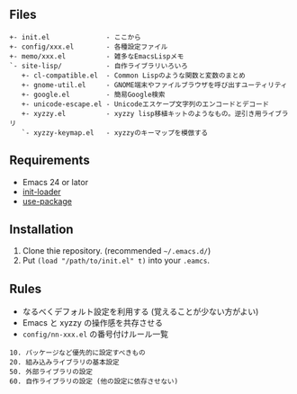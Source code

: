 ## Files

```
+- init.el              - ここから
+- config/xxx.el        - 各種設定ファイル
+- memo/xxx.el          - 雑多なEmacsLispメモ
`- site-lisp/           - 自作ライブラリいろいろ
   +- cl-compatible.el  - Common Lispのような関数と変数のまとめ
   +- gnome-util.el     - GNOME端末やファイルブラウザを呼び出すユーティリティ
   +- google.el         - 簡易Google検索
   +- unicode-escape.el - Unicodeエスケープ文字列のエンコードとデコード
   +- xyzzy.el          - xyzzy lisp移植キットのようなもの。逆引き用ライブラリ
   `- xyzzy-keymap.el   - xyzzyのキーマップを模倣する
```

## Requirements

- Emacs 24 or lator
- [init-loader](https://github.com/emacs-jp/init-loader)
- [use-package](https://github.com/jwiegley/use-package)

## Installation

1. Clone thie repository. (recommended `~/.emacs.d/`)
2. Put `(load "/path/to/init.el" t)` into your `.eamcs`.

## Rules

- なるべくデフォルト設定を利用する (覚えることが少ない方がよい)
- Emacs と xyzzy の操作感を共存させる
- `config/nn-xxx.el` の番号付けルール一覧

```
10. パッケージなど優先的に設定すべきもの
20. 組み込みライブラリの基本設定
50. 外部ライブラリの設定
60. 自作ライブラリの設定 (他の設定に依存させない)
```
